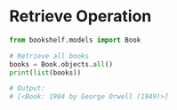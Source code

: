 # Retrieve Operation

```python
from bookshelf.models import Book

# Retrieve all books
books = Book.objects.all()
print(list(books))

# Output:
# [<Book: 1984 by George Orwell (1949)>]
